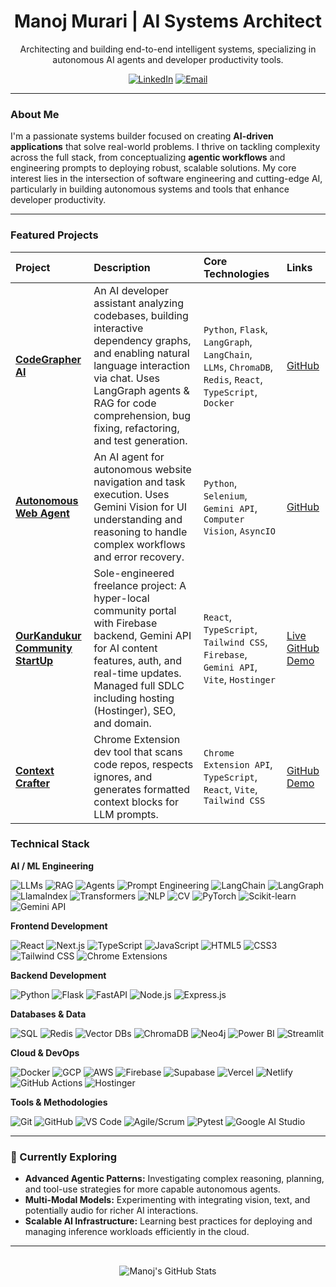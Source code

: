 <div align="center">
  <h1>Manoj Murari | AI Systems Architect</h1>
  <p>
    Architecting and building end-to-end intelligent systems, specializing in autonomous AI agents and developer productivity tools.
  </p>
  <p>
    <a href="https://www.linkedin.com/in/manojmurari"><img src="https://img.shields.io/badge/LinkedIn-0077B5?style=flat-square&logo=linkedin&logoColor=white" alt="LinkedIn"/></a>
    <a href="mailto:manojmurari357@gmail.com"><img src="https://img.shields.io/badge/Email-D14836?style=flat-square&logo=gmail&logoColor=white" alt="Email"/></a>
    </p>
</div>

---

###  About Me

I'm a passionate systems builder focused on creating **AI-driven applications** that solve real-world problems. I thrive on tackling complexity across the full stack, from conceptualizing **agentic workflows** and engineering prompts to deploying robust, scalable solutions. My core interest lies in the intersection of software engineering and cutting-edge AI, particularly in building autonomous systems and tools that enhance developer productivity.

---

###  Featured Projects

| Project                                                                 | Description                                                                                                                                                                                                                                                           | Core Technologies                                                                                                                                         | Links                                                                                                                                                              |
| :---------------------------------------------------------------------- | :-------------------------------------------------------------------------------------------------------------------------------------------------------------------------------------------------------------------------------------------------------------------- | :-------------------------------------------------------------------------------------------------------------------------------------------------------- | :----------------------------------------------------------------------------------------------------------------------------------------------------------------- |
|  **[CodeGrapher AI](https://github.com/Manoj-Murari/CodeGrapher-AI)** | An AI developer assistant analyzing codebases, building interactive dependency graphs, and enabling natural language interaction via chat. Uses LangGraph agents & RAG for code comprehension, bug fixing, refactoring, and test generation.                           | `Python`, `Flask`, `LangGraph`, `LangChain`, `LLMs`, `ChromaDB`, `Redis`, `React`, `TypeScript`, `Docker`                                                   | [GitHub](https://github.com/Manoj-Murari/CodeGrapher-AI)                                                                                                           |
|  **[Autonomous Web Agent](https://github.com/Manoj-Murari/AI-Web-Assistant)** | An AI agent for autonomous website navigation and task execution. Uses Gemini Vision for UI understanding and reasoning to handle complex workflows and error recovery.                                                                                            | `Python`, `Selenium`, `Gemini API`, `Computer Vision`, `AsyncIO`                                                                                            | [GitHub](https://github.com/Manoj-Murari/AI-Web-Assistant)                                                                                                         |
|  **[OurKandukur Community StartUp](https://ourkandukur.com)** | Sole-engineered freelance project: A hyper-local community portal with Firebase backend, Gemini API for AI content features, auth, and real-time updates. Managed full SDLC including hosting (Hostinger), SEO, and domain.                                            | `React`, `TypeScript`, `Tailwind CSS`, `Firebase`, `Gemini API`, `Vite`, `Hostinger`                                                                      | [Live](https://ourkandukur.com)  [GitHub](https://github.com/Manoj-Murari/Our-Kandukur-StartUp)  [Demo](https://www.linkedin.com/posts/manojmurari_webdevelopment-fullstack-reactjs-activity-7355549011371577344-uFzW) 
|  **[Context Crafter](https://github.com/Manoj-Murari/Context-Crafter)** | Chrome Extension dev tool that scans code repos, respects ignores, and generates formatted context blocks for LLM prompts.                                                                                                                                  | `Chrome Extension API`, `TypeScript`, `React`, `Vite`, `Tailwind CSS`                                                                                     | [GitHub](https://github.com/Manoj-Murari/Context-Crafter)  [Demo](https://www.linkedin.com/posts/manojmurari_developertools-ai-productivity-activity-7378288670644252672-PjpV)                                         |

###  Technical Stack

**AI / ML Engineering** <br/>
<p>
  <img src="https://img.shields.io/badge/LLMs-blue?style=flat-square" alt="LLMs"/>
  <img src="https://img.shields.io/badge/RAG%20Systems-purple?style=flat-square" alt="RAG"/>
  <img src="https://img.shields.io/badge/Agentic%20Workflows-teal?style=flat-square" alt="Agents"/>
  <img src="https://img.shields.io/badge/Prompt%20Engineering-orange?style=flat-square" alt="Prompt Engineering"/>
  <img src="https://img.shields.io/badge/LangChain-845EC2?style=flat-square" alt="LangChain"/>
  <img src="https://img.shields.io/badge/LangGraph-D65DB1?style=flat-square" alt="LangGraph"/>
  <img src="https://img.shields.io/badge/LlamaIndex-FF6F91?style=flat-square" alt="LlamaIndex"/>
  <img src="https://img.shields.io/badge/Transformers-FF9671?style=flat-square" alt="Transformers"/>
  <img src="https://img.shields.io/badge/NLP-FFC75F?style=flat-square" alt="NLP"/>
  <img src="https://img.shields.io/badge/Computer%20Vision-008F7A?style=flat-square" alt="CV"/>
  <img src="https://img.shields.io/badge/PyTorch-EE4C2C?style=flat-square&logo=pytorch&logoColor=white" alt="PyTorch"/>
  <img src="https://img.shields.io/badge/Scikit--learn-F7931E?style=flat-square&logo=scikit-learn&logoColor=white" alt="Scikit-learn"/>
  <img src="https://img.shields.io/badge/Gemini%20API-4285F4?style=flat-square&logo=google&logoColor=white" alt="Gemini API"/>
</p>

**Frontend Development** <br/>
<p>
  <img src="https://img.shields.io/badge/React-20232A?style=flat-square&logo=react&logoColor=61DAFB" alt="React"/>
  <img src="https://img.shields.io/badge/Next.js-000000?style=flat-square&logo=nextdotjs&logoColor=white" alt="Next.js"/>
  <img src="https://img.shields.io/badge/TypeScript-3178C6?style=flat-square&logo=typescript&logoColor=white" alt="TypeScript"/>
  <img src="https://img.shields.io/badge/JavaScript-F7DF1E?style=flat-square&logo=javascript&logoColor=black" alt="JavaScript"/>
  <img src="https://img.shields.io/badge/HTML5-E34F26?style=flat-square&logo=html5&logoColor=white" alt="HTML5"/>
  <img src="https://img.shields.io/badge/CSS3-1572B6?style=flat-square&logo=css3&logoColor=white" alt="CSS3"/>
  <img src="https://img.shields.io/badge/Tailwind_CSS-38B2AC?style=flat-square&logo=tailwind-css&logoColor=white" alt="Tailwind CSS"/>
  <img src="https://img.shields.io/badge/Chrome%20Extensions-4285F4?style=flat-square&logo=google-chrome&logoColor=white" alt="Chrome Extensions"/>
</p>

**Backend Development** <br/>
<p>
  <img src="https://img.shields.io/badge/Python-3776AB?style=flat-square&logo=python&logoColor=white" alt="Python"/>
  <img src="https://img.shields.io/badge/Flask-000000?style=flat-square&logo=flask&logoColor=white" alt="Flask"/>
  <img src="https://img.shields.io/badge/FastAPI-009688?style=flat-square&logo=fastapi&logoColor=white" alt="FastAPI"/>
  <img src="https://img.shields.io/badge/Node.js-339933?style=flat-square&logo=nodedotjs&logoColor=white" alt="Node.js"/>
  <img src="https://img.shields.io/badge/Express.js-000000?style=flat-square&logo=express&logoColor=white" alt="Express.js"/>
</p>

**Databases & Data** <br/>
<p>
  <img src="https://img.shields.io/badge/SQL-4479A1?style=flat-square&logo=postgresql&logoColor=white" alt="SQL"/>
  <img src="https://img.shields.io/badge/Redis-DC382D?style=flat-square&logo=redis&logoColor=white" alt="Redis"/>
  <img src="https://img.shields.io/badge/Vector%20DBs-blueviolet?style=flat-square" alt="Vector DBs"/>
  <img src="https://img.shields.io/badge/ChromaDB-5A16E4?style=flat-square" alt="ChromaDB"/>
  <img src="https://img.shields.io/badge/Neo4j-008CC1?style=flat-square&logo=neo4j&logoColor=white" alt="Neo4j"/>
  <img src="https://img.shields.io/badge/Power%20BI-F2C811?style=flat-square&logo=powerbi&logoColor=black" alt="Power BI"/>
  <img src="https://img.shields.io/badge/Streamlit-FF4B4B?style=flat-square&logo=streamlit&logoColor=white" alt="Streamlit"/>
</p>

**Cloud & DevOps** <br/>
<p>
  <img src="https://img.shields.io/badge/Docker-2496ED?style=flat-square&logo=docker&logoColor=white" alt="Docker"/>
  <img src="https://img.shields.io/badge/Google%20Cloud-4285F4?style=flat-square&logo=google-cloud&logoColor=white" alt="GCP"/>
  <img src="https://img.shields.io/badge/AWS-232F3E?style=flat-square&logo=amazon-aws&logoColor=white" alt="AWS"/>
  <img src="https://img.shields.io/badge/Firebase-FFCA28?style=flat-square&logo=firebase&logoColor=black" alt="Firebase"/>
  <img src="https://img.shields.io/badge/Supabase-3ECF8E?style=flat-square&logo=supabase&logoColor=white" alt="Supabase"/>
  <img src="https://img.shields.io/badge/Vercel-000000?style=flat-square&logo=vercel&logoColor=white" alt="Vercel"/>
  <img src="https://img.shields.io/badge/Netlify-00C7B7?style=flat-square&logo=netlify&logoColor=white" alt="Netlify"/>
  <img src="https://img.shields.io/badge/GitHub%20Actions-2088FF?style=flat-square&logo=github-actions&logoColor=white" alt="GitHub Actions"/>
  <img src="https://img.shields.io/badge/Hostinger-673DE6?style=flat-square&logo=hostinger&logoColor=white" alt="Hostinger"/>
</p>

**Tools & Methodologies** <br/>
<p>
  <img src="https://img.shields.io/badge/Git-F05032?style=flat-square&logo=git&logoColor=white" alt="Git"/>
  <img src="https://img.shields.io/badge/GitHub-181717?style=flat-square&logo=github&logoColor=white" alt="GitHub"/>
  <img src="https://img.shields.io/badge/VS%20Code-007ACC?style=flat-square&logo=visual-studio-code&logoColor=white" alt="VS Code"/>
  <img src="https://img.shields.io/badge/Agile%20%2F%20Scrum-0099CC?style=flat-square" alt="Agile/Scrum"/>
  <img src="https://img.shields.io/badge/Pytest-0A9B71?style=flat-square&logo=pytest&logoColor=white" alt="Pytest"/>
  <img src="https://img.shields.io/badge/Google%20AI%20Studio-1A73E8?style=flat-square&logo=google&logoColor=white" alt="Google AI Studio"/>
</p>

---

### 🔭 Currently Exploring

* **Advanced Agentic Patterns:** Investigating complex reasoning, planning, and tool-use strategies for more capable autonomous agents.
* **Multi-Modal Models:** Experimenting with integrating vision, text, and potentially audio for richer AI interactions.
* **Scalable AI Infrastructure:** Learning best practices for deploying and managing inference workloads efficiently in the cloud.

---

<div align="center">
  <br/>
  <img src="https://github-readme-stats.vercel.app/api?username=manoj-murari&show_icons=true&theme=dracula&count_private=true&hide_border=true&rank_icon=github" alt="Manoj's GitHub Stats"/>
  <br/>
  </div>
